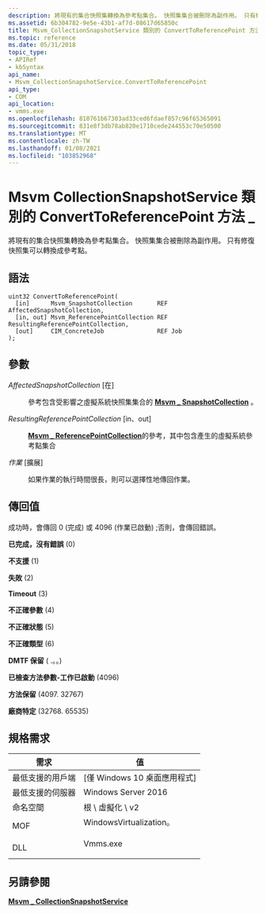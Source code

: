 ```yaml
---
description: 將現有的集合快照集轉換為參考點集合。 快照集集合被刪除為副作用。 只有修復快照集可以轉換成參考點。
ms.assetid: 6b304782-9e5e-43b1-af7d-08617d65850c
title: Msvm_CollectionSnapshotService 類別的 ConvertToReferencePoint 方法
ms.topic: reference
ms.date: 05/31/2018
topic_type:
- APIRef
- kbSyntax
api_name:
- Msvm_CollectionSnapshotService.ConvertToReferencePoint
api_type:
- COM
api_location:
- vmms.exe
ms.openlocfilehash: 810761b67303ad33ced6fdaef857c96f65365091
ms.sourcegitcommit: 831e8f3db78ab820e1710cede244553c70e50500
ms.translationtype: MT
ms.contentlocale: zh-TW
ms.lasthandoff: 01/08/2021
ms.locfileid: "103852968"
---
```

# <a name="converttoreferencepoint-method-of-the-msvm_collectionsnapshotservice-class"></a>Msvm CollectionSnapshotService 類別的 ConvertToReferencePoint 方法 \_

將現有的集合快照集轉換為參考點集合。 快照集集合被刪除為副作用。 只有修復快照集可以轉換成參考點。

## <a name="syntax"></a>語法


```mof
uint32 ConvertToReferencePoint(
  [in]      Msvm_SnapshotCollection       REF AffectedSnapshotCollection,
  [in, out] Msvm_ReferencePointCollection REF ResultingReferencePointCollection,
  [out]     CIM_ConcreteJob               REF Job
);
```



## <a name="parameters"></a>參數

<dl> <dt>

*AffectedSnapshotCollection* \[在\]
</dt> <dd>

參考包含受影響之虛擬系統快照集集合的 [**Msvm \_ SnapshotCollection**](msvm-snapshotcollection.md) 。

</dd> <dt>

*ResultingReferencePointCollection* \[in、out\]
</dt> <dd>

[**Msvm \_ ReferencePointCollection**](msvm-referencepointcollection.md)的參考，其中包含產生的虛擬系統參考點集合

</dd> <dt>

*作業* \[擴展\]
</dt> <dd>

如果作業的執行時間很長，則可以選擇性地傳回作業。

</dd> </dl>

## <a name="return-value"></a>傳回值

成功時，會傳回 0 (完成) 或 4096 (作業已啟動) ;否則，會傳回錯誤。

<dl> <dt>

**已完成，沒有錯誤** (0) 
</dt> <dt>

**不支援** (1) 
</dt> <dt>

**失敗** (2) 
</dt> <dt>

**Timeout** (3) 
</dt> <dt>

**不正確參數** (4) 
</dt> <dt>

**不正確狀態** (5) 
</dt> <dt>

**不正確類型** (6) 
</dt> <dt>

**DMTF 保留** ( .。。) 
</dt> <dt>

**已檢查方法參數-工作已啟動** (4096) 
</dt> <dt>

**方法保留** (4097. 32767) 
</dt> <dt>

**廠商特定** (32768. 65535) 
</dt> </dl>

## <a name="requirements"></a>規格需求



| 需求 | 值 |
|-------------------------------------|---------------------------------------------------------------------------------------------------------|
| 最低支援的用戶端<br/> | \[僅 Windows 10 桌面應用程式\]<br/>                                                             |
| 最低支援的伺服器<br/> | Windows Server 2016<br/>                                                                          |
| 命名空間<br/>                | 根 \\ 虛擬化 \\ v2<br/>                                                                     |
| MOF<br/>                      | <dl> <dt>WindowsVirtualization。</dt> </dl> |
| DLL<br/>                      | <dl> <dt>Vmms.exe</dt> </dl>                     |



## <a name="see-also"></a>另請參閱

<dl> <dt>

[**Msvm \_ CollectionSnapshotService**](msvm-collectionsnapshotservice.md)
</dt> </dl>

 

 




